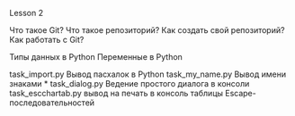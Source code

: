 Lesson 2

Что такое Git? 
Что такое репозиторий? 
Как создать свой репозиторий? 
Как работать с Git?

Типы данных в Python
Переменные в Python


task_import.py Вывод пасхалок в Python
task_my_name.py Вывод имени знаками *
task_dialog.py Ведение простого диалога в консоли
task_escchartab.py  вывод на печать в консоль таблицы Escape-последовательностей
